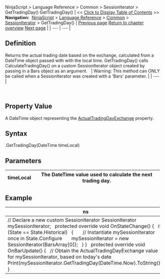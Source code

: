﻿
NinjaScript > Language Reference > Common > SessionIterator > GetTradingDay()
GetTradingDay()
| << [Click to Display Table of Contents](gettradingday.md) >> **Navigation:**     [NinjaScript](ninjascript.md) > [Language Reference](language_reference_wip.md) > [Common](common.md) > [SessionIterator](sessioniterator.md) > GetTradingDay() | [Previous page](getnextsession.md) [Return to chapter overview](sessioniterator.md) [Next page](gettradingdaybeginlocal.md) |
| --- | --- |
## Definition
Returns the actual trading date based on the exchange, calculated from a DateTime object passed with with the local time. GetTradingDay() calls CalculateTradingDay() on a custom SessionIterator object created by passing in a Bars object as an argument. 
 
| Warning: This method can ONLY be called when a SessionIterator was created with a 'Bars' parameter. |
| --- |

 
## 
## Property Value
A DateTime object representing the [ActualTradingDayExchange](actualtradingdayexchange.md) property.
 
## Syntax
<SessionIterator>.GetTradingDay(DateTime timeLocal)
## 
## Parameters
| timeLocal | The DateTime value used to calculate the next trading day. |
| --- | --- |

## 
## Example
| ns |
| --- |
| // Declare a new custom SessionIterator SessionIterator mySessionIterator;   protected override void OnStateChange() {    if (State == State.Historical)    {        // Instantiate mySessionIterator once in State.Configure        mySessionIterator = new SessionIterator(BarsArray[0]);    } }   protected override void OnBarUpdate() {    // Obtain the ActualTradingDayExchange value for mySessionIterator, based on today's date    Print(mySessionIterator.GetTradingDay(DateTime.Now).ToString()); } |

